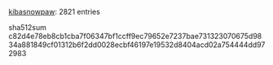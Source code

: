 [kibasnowpaw](https://github.com/kibasnowpaw): 2821 entries

sha512sum c82d4e78eb8cb1cba7f06347bf1ccff9ec79652e7237bae731323070675d9834a881849cf01312b6f2dd0028ecbf46197e19532d8404acd02a754444dd972983
